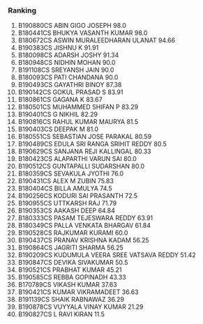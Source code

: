 ### Ranking
1. B190880CS ABIN GIGO JOSEPH  98.0
2. B180441CS BHUKYA VASANTH KUMAR  98.0
3. B180672CS ASWIN MURALEEDHARAN ULANAT  94.66
4. B190383CS JISHNU K  91.91
5. B180098CS ADARSH JOSHY  91.34
6. B180948CS NIDHIN MOHAN  90.0
7. B191108CS SREYANSH JAIN  90.0
8. B180093CS PATI CHANDANA  90.0
9. B190493CS GAYATHRI BINOY  87.38
10. B190142CS GOKUL PRASAD S  83.91
11. B180861CS GAGANA K  83.67
12. B180501CS MUHAMMED SHIFAN P  83.29
13. B190401CS G NIKHIL  82.29
14. B190816CS RAHUL KUMAR MAURYA  81.5
15. B190403CS DEEPAK M  81.0
16. B180551CS SEBASTIAN JOSE PARAKAL  80.59
17. B190489CS EDULA SRI RANGA SRIHIT REDDY  80.5
18. B190629CS SANJANA REJI KALLINGAL  80.33
19. B180423CS ALAPARTHI VARUN SAI  80.0
20. B190512CS GUNTAPALLI SUDARSHAN  80.0
21. B180359CS SEVAKULA JYOTHI  76.0
22. B190431CS ALEX M ZUBIN  75.83
23. B180404CS BILLA AMULYA  74.5
24. B190256CS KODURI SAI PRASANTH  72.5
25. B190955CS UTTKARSH RAJ  71.79
26. B190353CS AAKASH DEEP  64.84
27. B180333CS PASAM TEJESWARA REDDY  63.91
28. B180349CS PALLA VENKATA BHARGAV  61.84
29. B190528CS RAJKUMAR KURAMI  60.0
30. B190437CS PRANAV KRISHNA KADAM  56.25
31. B190864CS JAGRITI SHARMA  56.25
32. B190209CS KUDUMULA VEERA SREE VATSAVA REDDY  51.42
33. B190847CS DEVIKA SIVAKUMAR  50.5
34. B190521CS PRABHAT KUMAR  45.21
35. B190585CS REBBA GOPINADH  43.33
36. B170789CS VIKASH KUMAR  37.63
37. B190421CS KUMAR VIKRAMADEET  36.63
38. B191139CS SHAIK RABNAWAZ  36.29
39. B190878CS VUYYALA VINAY KUMAR  21.29
40. B190827CS L RAVI KIRAN  11.5
